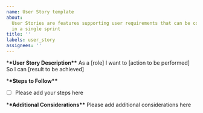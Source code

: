 ```yaml
---
name: User Story template
about:
  User Stories are features supporting user requirements that can be completed
  in a single sprint
title: ''
labels: user_story
assignees: ''
---
```


\***\*User Story Description\*\***
As a [role]
I want to [action to be performed]
So I can [result to be achieved]

\***\*Steps to Follow\*\***

- [ ] Please add your steps here

\***\*Additional Considerations\*\***
Please add additional considerations here
